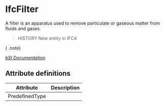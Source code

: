 IfcFilter
=========
A filter is an apparatus used to remove particulate or gaseous matter from
fluids and gases.  
  
> HISTORY  New entity in IFC4  
  
{ .note}  
>  
[ _bSI
Documentation_](https://standards.buildingsmart.org/IFC/DEV/IFC4_2/FINAL/HTML/schema/ifchvacdomain/lexical/ifcfilter.htm)


Attribute definitions
---------------------
| Attribute      | Description   |
|----------------|---------------|
| PredefinedType |               |

